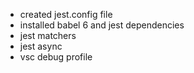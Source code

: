 - created jest.config file
- installed babel 6 and jest dependencies
- jest matchers
- jest async
- vsc debug profile
